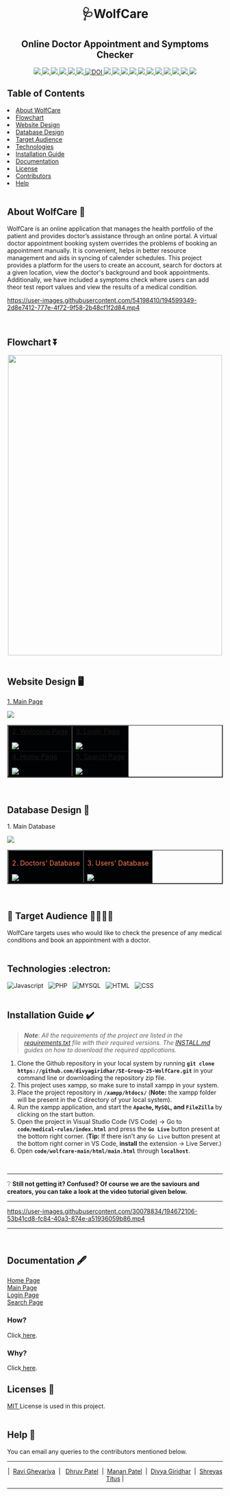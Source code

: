 <h1 align="center"> 🩺WolfCare </h1>
  
<h2 align="center"> Online Doctor Appointment and Symptoms Checker </h1>

<div align="center">
  <a href="https://github.com/divyagiridhar/SE-Group-25-WolfCare/actions/workflows/python-app.yml">
    <img src="https://github.com/divyagiridhar/SE-Group-25-WolfCare/actions/workflows/python-app.yml/badge.svg">
  </a>
  <a href="https://github.com/divyagiridhar/SE-Group-25-WolfCare/actions/workflows/Coverage.yml">
    <img src="https://github.com/divyagiridhar/SE-Group-25-WolfCare/actions/workflows/Coverage.yml/badge.svg">
  </a>
  <a href="https://codecov.io/gh/dhruvpatel-9/WolfCare" > 
    <img src="https://codecov.io/gh/dhruvpatel-9/WolfCare/branch/main/graph/badge.svg?token=9174TE5M55"/> 
  </a>
  <a href="https://github.com/divyagiridhar/SE-Group-25-WolfCare/actions/workflows/style_checker.yml" > 
    <img src="https://github.com/divyagiridhar/SE-Group-25-WolfCare/actions/workflows/style_checker.yml/badge.svg"/> 
  </a>
  <a href="https://github.com/divyagiridhar/SE-Group-25-WolfCare/actions/workflows/lint.yml" > 
    <img src="https://github.com/divyagiridhar/SE-Group-25-WolfCare/actions/workflows/lint.yml/badge.svg"/> 
  </a>
  <a href="https://github.com/divyagiridhar/SE-Group-25-WolfCare.git">
    <img src="https://img.shields.io/github/repo-size/divyagiridhar/SE-Group-25-WolfCare?color=brightgreen">
  </a>
  <a href="https://zenodo.org/badge/latestdoi/569499359">
    <img src="https://zenodo.org/badge/569499359.svg" alt="DOI">
  </a>
  <a href="https://github.com/divyagiridhar/SE-Group-25-WolfCare/blob/main/LICENSE">
    <img src="https://img.shields.io/github/license/divyagiridhar/SE-Group-25-WolfCare">
  </a>
  <a href="https://github.com/divyagiridhar/SE-Group-25-WolfCare/graphs/contributors">
    <img src="https://img.shields.io/github/contributors/divyagiridhar/SE-Group-25-WolfCare">
  </a>
  <a href="https://github.com/divyagiridhar/SE-Group-25-WolfCare/graphs/commit-activity">
    <img src="https://img.shields.io/github/commit-activity/w/divyagiridhar/SE-Group-25-WolfCare?color=blueviolet">
  </a>
  <a href="https://github.com/divyagiridhar/SE-Group-25-WolfCare/issues">
    <img src="https://img.shields.io/github/issues-raw/divyagiridhar/SE-Group-25-WolfCare?color=red">
  </a>
  <a href="https://github.com/divyagiridhar/SE-Group-25-WolfCare/issues?q=is%3Aissue+is%3Aclosed">
    <img src="https://img.shields.io/github/issues-closed-raw/divyagiridhar/SE-Group-25-WolfCare?color=success">
  </a>
  <a href="https://github.com/divyagiridhar/SE-Group-25-WolfCare/pulls">
    <img src="https://img.shields.io/github/issues-pr/divyagiridhar/SE-Group-25-WolfCare?color=orange">
  </a>
  <a href="https://github.com/divyagiridhar/SE-Group-25-WolfCare/pulls?q=is%3Apr+is%3Aclosed">
    <img src="https://img.shields.io/github/issues-pr-closed/divyagiridhar/SE-Group-25-WolfCare?color=green">
  </a>
  <a href="https://github.com/divyagiridhar/SE-Group-25-WolfCare/tags">
    <img src="https://img.shields.io/github/v/tag/divyagiridhar/SE-Group-25-WolfCare?color=9cf">
  </a>
  <a href="https://github.com/divyagiridhar/SE-Group-25-WolfCare">
    <img src="https://img.shields.io/github/languages/count/divyagiridhar/SE-Group-25-WolfCare">
  </a>
  <a href="https://github.com/divyagiridhar/SE-Group-25-WolfCare">
    <img src="https://img.shields.io/github/languages/top/divyagiridhar/SE-Group-25-WolfCare?color=ff69b4">
  </a>
  <a href="https://github.com/divyagiridhar/SE-Group-25-WolfCare/network/members">
    <img src="https://img.shields.io/github/forks/divyagiridhar/SE-Group-25-WolfCare?style=social">
  </a>
</div>

<h2> Table of Contents </h2>
<li> 
<a href="#overview"> About WolfCare </a> 
</li>
<li> 
<a href="#flowchart"> Flowchart </a> 
</li>
<li> 
<a href="#design"> Website Design </a> 
</li>
<li> 
<a href="#db"> Database Design </a> 
</li>
<li> 
<a href="#target audience"> Target Audience </a> 
</li>
<li> 
<a href="#tech"> Technologies </a> 
</li>
<li> 
<a href="#ig"> Installation Guide </a>
</li>
<li> 
<a href="#documentation"> Documentation </a>
</li>
<li> 
<a href="#licenses"> License </a> 
</li>
<li> 
<a href="#cb"> Contributors </a>
</li>
<li> 
<a href="#help"> Help </a>
</li>
<br>

<h2 id = "overview"> About WolfCare 🤘 </h2>

WolfCare is an online application that manages the health portfolio of the patient and provides doctor’s assistance through an online portal. A virtual doctor appointment booking system overrides the problems of booking an appointment manually. It is convenient, helps in better resource management and aids in syncing of calender schedules. This project provides a platform for the users to create an account, search for doctors at a given location, view the doctor's background and book appointments. Additionally, we have included a symptoms check where users can add theor test report values and view the results of a medical condition.  

https://user-images.githubusercontent.com/54198410/194599349-2d8e7412-777e-4f72-9f58-2b48cf1f2d84.mp4

<br>
<h2 id = "flowchart"> Flowchart ⏬ </h2>
<div align = "center">
  <img style="height:700px; width:500px;" src = "/images/Flowchartblack.png">
</div>
<br>

<h2 id = "design"> Website Design 🖥️ </h2>

<table border="2" bordercolorlight="#b9dcff" bordercolordark="#006fdd">

  <thead>  
    <a href = "/documentation/main.png">1. Main Page </a>
    <p></p>
    <img src="/images/main.png">
  </thead>
  
  <tr style="background: #010203;"> 
    <td colspan = "2">
      <a href = "/documentation/welcome.png">2. Welcome Page </a>
      <p> </p>
        <img src="/images/loginregister.png">    
     </td>
     <td colspan = "2">
      <a href = "/documentation/login.png">3. Login Page </a>
      <p> </p>  
        <img src="/images/login.png">    
     </td>
  </tr>
   <tr style="background: #010203;"> 
    <td colspan = "2">
      <a href = "/documentation/home.png">4. Home Page </a>
      <p> </p>  
        <img src="/images/home.png">    
     </td>
     <td colspan = "2"> 
      <a href = "/documentation/search.png">5. Search Page </a>
      <p> </p>
        <img src="./images/doc_search.png">
    </td>
  </tr>
  </table>
<br>

<h2 id = "db"> Database Design 💾</h2>

<table border="2" bordercolorlight="#b9dcff" bordercolordark="#006fdd">

  <thead>
    <p> 1. Main Database </p>
    <img src="/images/db1.png">
  </thead>
  
  <tr style="background: #010203;"> 
    <td colspan = "2">
      <p style="color: #FF7A59"> 2. Doctors' Database </p>  
        <img src="/images/db2.png">    
     </td>
     <td colspan = "2">
      <p style="color: #FF7A59"> 3. Users' Database  </p>  
        <img src="/images/db3.png">    
     </td>
  </tr>
  </table>
<br>

<h2 id = "target audience"> 🎯 Target Audience 👨‍👨‍👧‍👧 </h2>
WolfCare targets uses who would like to check the presence of any medical conditions and book an appointment with a doctor. 
<br>
<br>

<h2 id = "tech"> Technologies :electron: </h2>

![Javascript](https://img.shields.io/badge/javascript-%2320232a.svg?style=for-the-badge&logo=javascript&logoColor=%2361DAFB) &nbsp; ![PHP](https://img.shields.io/badge/php-%2320232a.svg?style=for-the-badge&logo=php&logoColor=%2361DAFB) &nbsp; ![MYSQL](https://img.shields.io/badge/mysql-%2320232a.svg?style=for-the-badge&logo=mysql&logoColor=%2361DAFB) &nbsp; ![HTML](https://img.shields.io/badge/html-%2320232a.svg?style=for-the-badge&logo=html&logoColor=%2361DAFB) &nbsp; ![CSS](https://img.shields.io/badge/css-%2320232a.svg?style=for-the-badge&logo=css&logoColor=%2361DAFB)
<br>
<br>

<h2 id = "ig"> Installation Guide ✔️</h2>

>***Note***: *All the requirements of the project are listed in the [requirements.txt](https://github.com/divyagiridhar/SE-Group-25-WolfCare/blob/main/requirements.txt) file with their required versions. The [INSTALL.md](https://github.com/divyagiridhar/SE-Group-25-WolfCare/blob/main/INSTALL.md) guides on how to download the required applications.*

1. Clone the Github repository in your local system by running **`git clone https://github.com/divyagiridhar/SE-Group-25-WolfCare.git`** in your command line or downloading the repository zip file.
2. This project uses xampp, so make sure to install xampp in your system.
3. Place the project repository in **`/xampp/htdocs/`** (**Note:** the xampp folder will be present in the C directory of your local system).
4. Run the xampp application, and start the **`Apache`, `MySQL`, and `FileZilla`** by clicking on the start button.
5. Open the project in Visual Studio Code (VS Code) &rarr; Go to **`code/medical-rules/index.html`** and press the **`Go Live`** button present at the bottom right corner.
(**Tip:** If there isn't any `Go Live` button present at the bottom right corner in VS Code, **install** the extension &rarr; Live Server.)
6. Open **`code/wolfcare-main/html/main.html`** through **`localhost`**.

<br>
<hr>
<p> ❔ <strong> Still not getting it? Confused? Of course we are the saviours and creators, you can take a look at the video tutorial given below.</strong></p>
<hr>

https://user-images.githubusercontent.com/30078834/194672106-53b41cd8-fc84-40a3-874e-a51936059b86.mp4

<hr>
<br>

<h2 id = "documentation"> Documentation 🖋️ </h2>
<a href="https://github.com/divyagiridhar/SE-Group-25-WolfCare/blob/main/documentation/home.md">Home Page</a>
<br>
<a href="https://github.com/divyagiridhar/SE-Group-25-WolfCare/blob/main/documentation/main.md">Main Page</a>
<br>
<a href="https://github.com/divyagiridhar/SE-Group-25-WolfCare/blob/main/documentation/login.md">Login Page</a>
<br>
<a href="https://github.com/divyagiridhar/SE-Group-25-WolfCare/blob/main/documentation/search.md">Search Page</a>

<h3> How? </h3>
Click<a href="https://user-images.githubusercontent.com/30078834/194672106-53b41cd8-fc84-40a3-874e-a51936059b86.mp4"> here</a>.
<h3> Why? </h3>
Click<a href="https://user-images.githubusercontent.com/54198410/194599349-2d8e7412-777e-4f72-9f58-2b48cf1f2d84.mp4"> here</a>.

<h2 id = "licenses"> Licenses 📝 </h2>
<a href="https://github.com/divyagiridhar/SE-Group-25-WolfCare/blob/main/LICENSE"> MIT </a> License is used in this project. 
<br>
<br>

<h2 id = "help"> Help 📧 </h2>
You can email any queries to the contributors mentioned below.
<br>

<hr>
  <p id="cb" align = "center">
  |&nbsp; <a href = "mailto: rghevar@ncsu.edu">Ravi Ghevariya</a> &nbsp;| &nbsp; <a href = "mailto: dpatel49@ncsu.edu">Dhruv Patel</a> &nbsp;|&nbsp; <a href = "mailto: mrpatel8@ncsu.edu">Manan Patel</a> &nbsp;|&nbsp; <a href = "mailto: divyagiridhar97@gmail.com">Divya Giridhar</a> &nbsp;|&nbsp; <a href = "mailto: shreyastitus@gmail.com">Shreyas Titus</a> |
  </p>
<hr>
